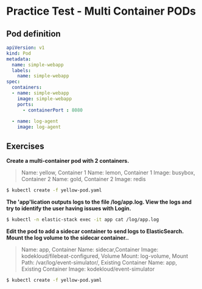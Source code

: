# Practice Test - Multi Container PODs

## Pod definition

```yaml
apiVersion: v1
kind: Pod
metadata:
  name: simple-webapp
  labels:
    name: simple-webapp
spec:
  containers:
  - name: simple-webapp
    image: simple-webapp
    ports:
      - containerPort : 8080
  
  - name: log-agent
    image: log-agent
```

## Exercises

**Create a multi-container pod with 2 containers.**

> Name: yellow, Container 1 Name: lemon, Container 1 Image: busybox, Container 2 Name: gold, Container 2 Image: redis

```bash
$ kubectl create -f yellow-pod.yaml
```

**The 'app'lication outputs logs to the file /log/app.log. View the logs and try to identify the user having issues with Login.**

```bash
$ kubectl -n elastic-stack exec -it app cat /log/app.log
```
**Edit the pod to add a sidecar container to send logs to ElasticSearch. Mount the log volume to the sidecar container..**

> Name: app, Container Name: sidecar,Container Image: kodekloud/filebeat-configured, Volume Mount: log-volume, Mount Path: /var/log/event-simulator/, Existing Container Name: app, Existing Container Image: kodekloud/event-simulator

```bash
$ kubectl create -f yellow-pod.yaml
```
